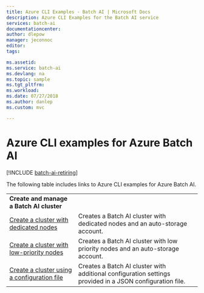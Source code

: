 ```yaml
---
title: Azure CLI Examples - Batch AI | Microsoft Docs
description: Azure CLI Examples for the Batch AI service
services: batch-ai
documentationcenter: 
author: dlepow
manager: jeconnoc
editor: 
tags: 

ms.assetid:
ms.service: batch-ai
ms.devlang: na
ms.topic: sample
ms.tgt_pltfrm: 
ms.workload: 
ms.date: 07/27/2018
ms.author: danlep
ms.custom: mvc

---
```

# Azure CLI examples for Azure Batch AI

[!INCLUDE [batch-ai-retiring](../../../includes/batch-ai-retiring.md)]

The following table includes links to Azure CLI examples for Azure Batch AI.

|  |  |
|---|---|
|**Create and manage a Batch AI cluster**||
| [Create a cluster with dedicated nodes](./scripts/batch-ai-cli-sample-create-cluster-dedicated.md) | Creates a Batch AI cluster with dedicated nodes and an auto-storage account. |
| [Create a cluster with low-priority nodes](./scripts/batch-ai-cli-sample-create-cluster-low-priority.md) | Creates a Batch AI cluster with low priority nodes and an auto-storage account. |
| [Create a cluster using a configuration file](./scripts/batch-ai-cli-sample-create-cluster-config-file.md) | Creates a Batch AI cluster with additional configuration settings provided in a JSON configuration file. |